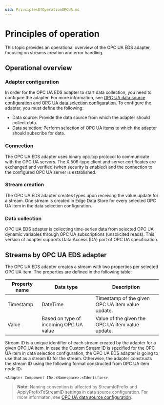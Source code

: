 ```yaml
---
uid: PrinciplesOfOperationOPCUA.md
---
```


# Principles of operation

This topic provides an operational overview of the OPC UA EDS adapter, focusing on streams creation and error handling.

## Operational overview

### Adapter configuration

In order for the OPC UA EDS adapter to start data collection, you need to configure the adapter. For more information, see [OPC UA data source configuration](xref:OPCUADataSourceConfiguration) and [OPC UA data selection configuration](xref:OPCUADataSelectionConfiguration). To configure the adapter, you must define the following:

- Data source: Provide the data source from which the adapter should collect data.
- Data selection: Perform selection of OPC UA items to which the adapter should subscribe for data.

### Connection

The OPC UA EDS adapter uses binary opc.tcp protocol to communicate with the OPC UA servers. The X.509-type client and server certificates are exchanged and verified (when security is enabled) and the connection to the configured OPC UA server is established.

### Stream creation

The OPC UA EDS adapter creates types upon receiving the value update for a stream. One stream is created in Edge Data Store for every selected OPC UA item in the data selection configuration.

### Data collection

OPC UA EDS adapter is collecting time-series data from selected OPC UA dynamic variables through OPC UA subscriptions (unsolicited reads). This version of adapter supports Data Access (DA) part of OPC UA specification.

## Streams by OPC UA EDS adapter

The OPC UA EDS adapter creates a stream with two properties per selected OPC UA item. The properties are defined in the following table:

| Property name | Data type | Description |
|---------------|-----------|-------------|
| Timestamp     | DateTime  | Timestamp of the given OPC UA item value update. |
| Value         | Based on type of incoming OPC UA value | Value of the given the OPC UA item value update. |

Stream ID is a unique identifier of each stream created by the adapter for a given OPC UA item. In case the Custom Stream ID is specified for the OPC UA item in data selection configuration, the OPC UA EDS adapter is going to use that as a stream ID for the stream. Otherwise, the adapter constructs the stream ID using the following format constructed from OPC UA item node ID:

```
<Adapter Component ID>.<Namespace>.<Identifier>
```

> **Note:** Naming convention is affected by StreamIdPrefix and ApplyPrefixToStreamID settings in data source configuration. For more informaton, see [OPC UA data source configuration](xref:OPCUADataSourceConfiguration).
